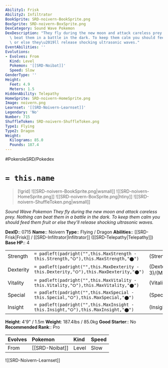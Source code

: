 ```yaml
---
Ability1: Frisk
Ability2: Infiltrator
BookSprite: SRD-noivern-BookSprite.png
BoxSprite: SRD-noivern-BoxSprite.png
DexCategory: Sound Wave Pokemon
DexDescription: "They fly during the new moon and attack careless prey. Nothing can\
  \ beat them in a battle in the dark. To keep them calm you should feed them fruit\
  \ or else they\u2019ll release shocking ultrasonic waves."
EventAbilities: ''
Evolutions:
- Evolves: From
  Kind: Level
  Pokemon: '[[SRD-Noibat]]'
  Speed: Slow
GenderType: ''
Height:
  Feet: 4.9
  Meters: 1.5
HiddenAbility: Telepathy
HomeSprite: SRD-noivern-HomeSprite.png
Image: noivern.png
Learnset: '[[SRD-Noivern-Learnset]]'
Legendary: 'No'
Number: 715
ShuffleToken: SRD-noivern-ShuffleToken.png
Type1: Flying
Type2: Dragon
Weight:
  Kilograms: 85.0
  Pounds: 187.4
---
```


#PokeroleSRD/Pokedex

# `= this.name`

> [!grid]
> ![[SRD-noivern-BookSprite.png|wsmall]]
> ![[SRD-noivern-HomeSprite.png]]
> ![[SRD-noivern-BoxSprite.png|htiny]]
> ![[SRD-noivern-ShuffleToken.png|wsmall]]


*Sound Wave Pokemon*
*They fly during the new moon and attack careless prey. Nothing can beat them in a battle in the dark. To keep them calm you should feed them fruit or else they’ll release shocking ultrasonic waves.*

**DexID**:: 0715
**Name**:: Noivern
**Type**:: Flying / Dragon
**Abilities**:: [[SRD-Frisk|Frisk]] / [[SRD-Infiltrator|Infiltrator]] ([[SRD-Telepathy|Telepathy]])
**Base HP**:: 4

|           |                                                                                        |                                          |
| --------- | -------------------------------------------------------------------------------------- | ---------------------------------------- |
| Strength  | `= padleft(padright("",this.MaxStrength - this.Strength,"⭘"),this.MaxStrength,"⬤")`    | (Strength::2)/(MaxStrength::5)   |
| Dexterity | `= padleft(padright("",this.MaxDexterity - this.Dexterity,"⭘"),this.MaxDexterity,"⬤")` | (Dexterity:: 3)/(MaxDexterity::7) |
| Vitality  | `= padleft(padright("",this.MaxVitality - this.Vitality,"⭘"),this.MaxVitality,"⬤")`    | (Vitality::2)/(MaxVitality::5)   |
| Special   | `= padleft(padright("",this.MaxSpecial - this.Special,"⭘"),this.MaxSpecial,"⬤")`       | (Special::3)/(MaxSpecial::6)     |
| Insight   | `= padleft(padright("",this.MaxInsight - this.Insight,"⭘"),this.MaxInsight,"⬤")`       | (Insight::2)/(MaxInsight::5)     |

**Height**: 4'9" / 1.5m
**Weight**: 187.4lbs / 85.0kg
**Good Starter**:: No
**Recommended Rank**:: Pro

| Evolves   | Pokemon        | Kind   | Speed   |
|:----------|:---------------|:-------|:--------|
| From      | [[SRD-Noibat]] | Level  | Slow    |

![[SRD-Noivern-Learnset]]